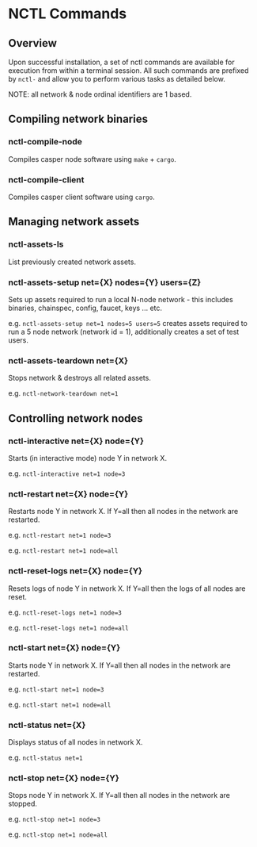 # NCTL Commands

## Overview

Upon successful installation, a set of nctl commands are available for execution from within a terminal session.  All such commands are prefixed by `nctl-` and allow you to perform various tasks as detailed below.

NOTE: all network & node ordinal identifiers are 1 based.

## Compiling network binaries

### nctl-compile-node

Compiles casper node software using `make` + `cargo`.

### nctl-compile-client

Compiles casper client software using `cargo`. 

## Managing network assets

### nctl-assets-ls

List previously created network assets.  

### nctl-assets-setup net={X} nodes={Y} users={Z}

Sets up assets required to run a local N-node network - this includes binaries, chainspec, config, faucet, keys ... etc.  

e.g. `nctl-assets-setup net=1 nodes=5 users=5` creates assets required to run a 5 node network (network id = 1), additionally creates a set of test users.

### nctl-assets-teardown net={X}

Stops network & destroys all related assets.  

e.g. `nctl-network-teardown net=1`

## Controlling network nodes

### nctl-interactive net={X} node={Y}

Starts (in interactive mode) node Y in network X.

e.g. `nctl-interactive net=1 node=3`

### nctl-restart net={X} node={Y}

Restarts node Y in network X.  If Y=all then all nodes in the network are restarted.

e.g. `nctl-restart net=1 node=3`  

e.g. `nctl-restart net=1 node=all`

### nctl-reset-logs net={X} node={Y}

Resets logs of node Y in network X.  If Y=all then the logs of all nodes are reset.

e.g. `nctl-reset-logs net=1 node=3`  

e.g. `nctl-reset-logs net=1 node=all`

### nctl-start net={X} node={Y}

Starts node Y in network X.  If Y=all then all nodes in the network are restarted.

e.g. `nctl-start net=1 node=3`  

e.g. `nctl-start net=1 node=all`

### nctl-status net={X}

Displays status of all nodes in network X.

e.g. `nctl-status net=1`  

### nctl-stop net={X} node={Y}

Stops node Y in network X.  If Y=all then all nodes in the network are stopped.

e.g. `nctl-stop net=1 node=3`  

e.g. `nctl-stop net=1 node=all`
